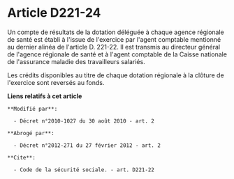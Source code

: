 # Article D221-24

Un compte de résultats de la dotation déléguée à chaque agence régionale de santé est établi à l'issue de l'exercice par
l'agent comptable mentionné au dernier alinéa de l'article D. 221-22. Il est transmis au directeur général de l'agence
régionale de santé et à l'agent comptable de la Caisse nationale de l'assurance maladie des travailleurs salariés. 

Les crédits disponibles au titre de chaque dotation régionale à la clôture de l'exercice sont reversés au fonds.

**Liens relatifs à cet article**

	**Modifié par**:

	  - Décret n°2010-1027 du 30 août 2010 - art. 2

	**Abrogé par**:

	  - Décret n°2012-271 du 27 février 2012 - art. 2

	**Cite**:

	  - Code de la sécurité sociale. - art. D221-22

